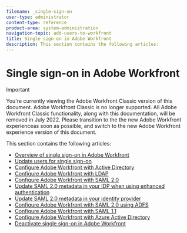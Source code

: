 ```yaml
---
filename: _single-sign-on
user-type: administrator
content-type: reference
product-area: system-administration
navigation-topic: add-users-to-workfront
title: Single sign-on in Adobe Workfront
description: This section contains the following articles:
---
```


# Single sign-on in Adobe Workfront

>[!IMPORTANT]
>
>You're currently viewing the Adobe Workfront Classic version of this document. Adobe Workfront Classic is no longer supported. All Adobe Workfront Classic functionality, along with this documentation, will be removed in July 2022. Please transition to the the new Adobe Workfront experienceas soon as possible, and switch to the new Adobe Workfront experience version of this document.

This section contains the following articles:

* [Overview of single sign-on in Adobe Workfront](../../../administration-and-setup/add-users/single-sign-on/sso-in-workfront.md) 
* [Update users for single sign-on](../../../administration-and-setup/add-users/single-sign-on/update-users-sso.md) 
* [Configure Adobe Workfront with Active Directory](../../../administration-and-setup/add-users/single-sign-on/configure-workfront-ad.md) 
* [Configure Adobe Workfront with LDAP](../../../administration-and-setup/add-users/single-sign-on/configure-workfront-ldap.md) 
* [Configure Adobe Workfront with SAML 2.0](../../../administration-and-setup/add-users/single-sign-on/configure-workfront-saml-2.md) 
* [Update SAML 2.0 metadata in your IDP when using enhanced authentication](../../../administration-and-setup/add-users/single-sign-on/update-saml-2-metadata-ip-eauth-.md) 
* [Update SAML 2.0 metadata in your identity provider](../../../administration-and-setup/add-users/single-sign-on/update-saml-2-metadata-ip.md) 
* [Configure Adobe Workfront with SAML 2.0 using ADFS](../../../administration-and-setup/add-users/single-sign-on/configure-workfront-saml-2-adfs.md) 
* [Configure Adobe Workfront with SAML 1.1](../../../administration-and-setup/add-users/single-sign-on/configure-workfront-saml-1.1.md) 
* [Configure Adobe Workfront with Azure Active Directory](../../../administration-and-setup/add-users/single-sign-on/configure-workfront-azure-ad.md) 
* [Deactivate single sign-on in Adobe Workfront](../../../administration-and-setup/add-users/single-sign-on/deactivate-sso.md)

